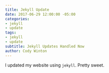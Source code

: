 ```yaml
---
title: Jekyll Update
date: 2017-06-29 12:00:00 -05:00
categories:
- jekyll
- update
tags:
- jekyll
- update
subtitle: Jekyll Updates Handled Now
author: Cody Winton
---
```


I updated my website using `jekyll`. Pretty sweet.
